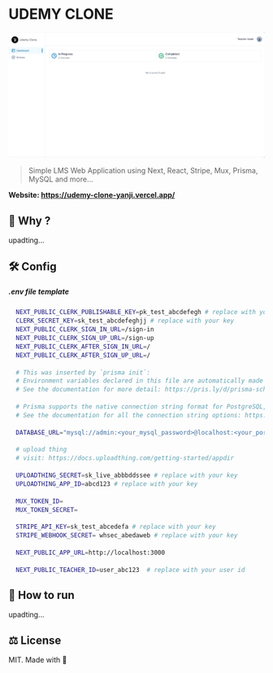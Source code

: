 # UDEMY CLONE

![Alt text](image.png)

> Simple LMS Web Application using Next, React, Stripe, Mux, Prisma, MySQL and more...

**Website: <https://udemy-clone-yanji.vercel.app/>**

## 🤔 Why ?

upadting...

## 🛠️ Config

##### .env file template
  
```bash
  NEXT_PUBLIC_CLERK_PUBLISHABLE_KEY=pk_test_abcdefegh # replace with your key
  CLERK_SECRET_KEY=sk_test_abcdefeghjj # replace with your key
  NEXT_PUBLIC_CLERK_SIGN_IN_URL=/sign-in
  NEXT_PUBLIC_CLERK_SIGN_UP_URL=/sign-up
  NEXT_PUBLIC_CLERK_AFTER_SIGN_IN_URL=/
  NEXT_PUBLIC_CLERK_AFTER_SIGN_UP_URL=/

  # This was inserted by `prisma init`:
  # Environment variables declared in this file are automatically made available to Prisma.
  # See the documentation for more detail: https://pris.ly/d/prisma-schema#accessing-environment-variables-from-the-schema

  # Prisma supports the native connection string format for PostgreSQL, MySQL, SQLite, SQL Server, MongoDB and CockroachDB.
  # See the documentation for all the connection string options: https://pris.ly/d/connection-strings

  DATABASE_URL="mysql://admin:<your_mysql_password>@localhost:<your_port>/<your_db_name>?schema=public" # this will auto create for you when init prisma or you can custom like me :D 

  # upload thing
  # visit: https://docs.uploadthing.com/getting-started/appdir

  UPLOADTHING_SECRET=sk_live_abbbddssee # replace with your key
  UPLOADTHING_APP_ID=abcd123 # replace with your key

  MUX_TOKEN_ID=
  MUX_TOKEN_SECRET=

  STRIPE_API_KEY=sk_test_abcedefa # replace with your key
  STRIPE_WEBHOOK_SECRET= whsec_abedaweb # replace with your key

  NEXT_PUBLIC_APP_URL=http://localhost:3000

  NEXT_PUBLIC_TEACHER_ID=user_abc123  # replace with your user id
```

## 🐣 How to run

upadting...

## ⚖️ License

MIT. Made with 💖